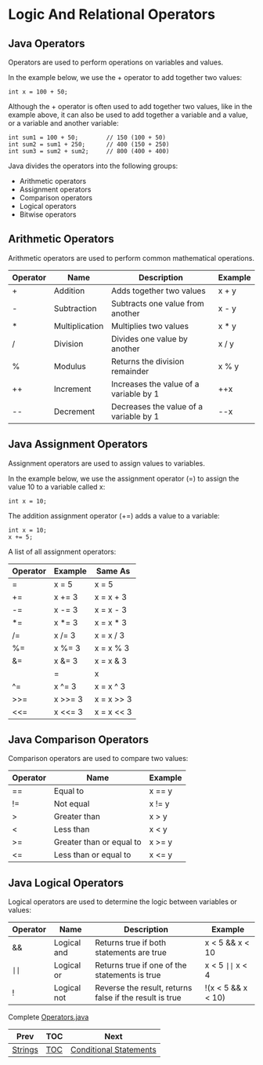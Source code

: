 # Logic And Relational Operators

## Java Operators

Operators are used to perform operations on variables and values.

In the example below, we use the + operator to add together two values:

```
int x = 100 + 50;
```

Although the + operator is often used to add together two values, like in the example above, it can also be used to add together a variable and a value, or a variable and another variable:

```
int sum1 = 100 + 50;        // 150 (100 + 50)
int sum2 = sum1 + 250;      // 400 (150 + 250)
int sum3 = sum2 + sum2;     // 800 (400 + 400)
```
Java divides the operators into the following groups:

* Arithmetic operators 
* Assignment operators 
* Comparison operators 
* Logical operators 
* Bitwise operators

## Arithmetic Operators

Arithmetic operators are used to perform common mathematical operations.

| Operator                                                | Name                                                  | Description                                | Example |
|---------------------------------------------------------|-------------------------------------------------------|--------------------------------------------|---------|
| +                                                       | 	Addition                                             | Adds together two values                   | 	x + y  |
| -                                                       | Subtraction                                           | Subtracts one value from another           | x - y   |
| *                                                       | Multiplication                                        | Multiplies two values                      | x * y   |
| /                                                       | Division                                              | 	Divides one value by another              | x / y   |
| %                                                       | 	Modulus                                              | 	Returns the division remainder	           | x % y   |
| ++ | Increment                                             | Increases the value of a variable by 1     | ++x     |
|--	| Decrement	 | Decreases the value of a variable by 1 | --x     |

## Java Assignment Operators
Assignment operators are used to assign values to variables.

In the example below, we use the assignment operator (=) to assign the value 10 to a variable called x:

```
int x = 10;
```

The addition assignment operator (+=) adds a value to a variable:

```
int x = 10;
x += 5;
```
A list of all assignment operators:


| Operator               | Example            | Same As    |  
|------------------------|--------------------|------------|
| =                      | 	x = 5	            | x = 5      |
| +=	                    | x += 3	            | x = x + 3  |
| -=                     | x -= 3             | 	x = x - 3 |
| *=                     | x *= 3             | x = x * 3  |
| /=                     | x /= 3	            | x = x / 3  |
| %=                     | x %= 3             | 	x = x % 3 |
| &=                     | 	x &= 3	           | x = x & 3  |
|| =                      | x                  | = 3        |x = x  | 3|
| ^=                     | x ^= 3             | x = x ^ 3  |
| >>=                    | x >>= 3            | x = x >> 3 |
| <<= | x <<= 3 | x = x << 3 |

## Java Comparison Operators

Comparison operators are used to compare two values:


| Operator                        | Name                         | Example |
|---------------------------------|------------------------------|---------|
| ==                              | Equal to                     | 	x == y |
| !=                              | Not equal                    | 	x != y |
| >	                              | Greater than                 | 	x > y  |
| <                               | 	Less than                   | 	x < y  |
| >=                              | Greater than or equal to     | x >= y  |
| <= | Less than or equal to | x <= y  |

## Java Logical Operators
Logical operators are used to determine the logic between variables or values:

| Operator                                                                                 | Name                                                                                   | Description                                                                | Example                               |
|------------------------------------------------------------------------------------------|----------------------------------------------------------------------------------------|----------------------------------------------------------------------------|---------------------------------------|
| &&                                                                                       | Logical and	                                                                           | Returns true if both statements are true	                                  | x < 5 &&  x < 10                      |
| <code>&#124;&#124;</code>                                                                | Logical or	                                                                            | Returns true if one of the statements is true                              | x < 5 <code>&#124;&#124;</code> x < 4 |
| !	| Logical not | Reverse the result, returns false if the result is true	| !(x < 5 && x < 10)                    |

Complete [Operators.java](../src/main/java/com/codedifferently/operators/Operators.java)


| Prev                    | TOC                   | Next                                               |
| ----------------------- | --------------------- | -----------------------------------                |
| [Strings](strings.md)   | [TOC](../ReadMe.md)   | [Conditional Statements](conditionalStatements.md) |